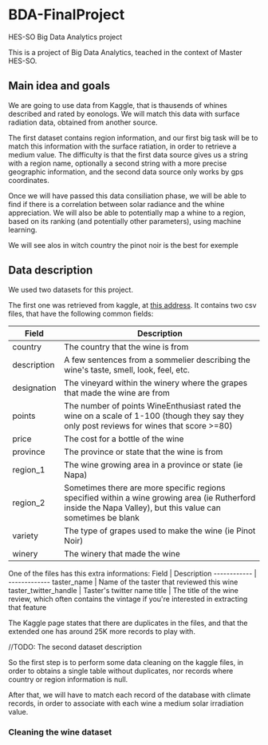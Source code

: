 # BDA-FinalProject
HES-SO Big Data Analytics project

This is a project of Big Data Analytics, teached in the context of Master HES-SO.

## Main idea and goals
We are going to use data from Kaggle, that is thausends of whines described and rated by eonologs.
We will match this data with surface radiation data, obtained from another source.

The first dataset contains region information, and our first big task will be to match this information with the surface ratiation, in order to retrieve a medium value.
The difficulty is that the first data source gives us a string with a region name, optionally a second string with a more precise geographic information, and the second data source only works by gps coordinates.

Once we will have passed this data consiliation phase, we will be able to find if there is a correlation between solar radiance and the whine appreciation.
We will also be able to potentially map a whine to a region, based on its ranking (and potentially other parameters), using machine learning.

We will see alos in witch country the pinot noir is the best for exemple

## Data description
We used two datasets for this project. 

The first one was retrieved from kaggle, at [this address](https://www.kaggle.com/zynicide/wine-reviews). It contains two csv files, that have the following common fields:

Field | Description
------------ | -------------
country | The country that the wine is from
description | A few sentences from a sommelier describing the wine's taste, smell, look, feel, etc.
designation | The vineyard within the winery where the grapes that made the wine are from
points | The number of points WineEnthusiast rated the wine on a scale of 1-100 (though they say they only post reviews for wines that score >=80)
price | The cost for a bottle of the wine
province | The province or state that the wine is from
region_1 | The wine growing area in a province or state (ie Napa)
region_2 | Sometimes there are more specific regions specified within a wine growing area (ie Rutherford inside the Napa Valley), but this value can sometimes be blank
variety | The type of grapes used to make the wine (ie Pinot Noir)
winery | The winery that made the wine

One of the files has this extra informations:
Field | Description
------------ | -------------
taster_name | Name of the taster that reviewed this wine
taster_twitter_handle | Taster's twitter name
title | The title of the wine review, which often contains the vintage if you're interested in extracting that feature


The Kaggle page states that there are duplicates in the files, and that the extended one has around 25K more records to play with.

//TODO: The second dataset description

So the first step is to perform some data cleaning on the kaggle files, in order to obtains a single table without duplicates, nor records where country or region information is null.  

After that, we will have to match each record of the database with climate records, in order to associate with each wine a medium solar irradiation value.

### Cleaning the wine dataset


